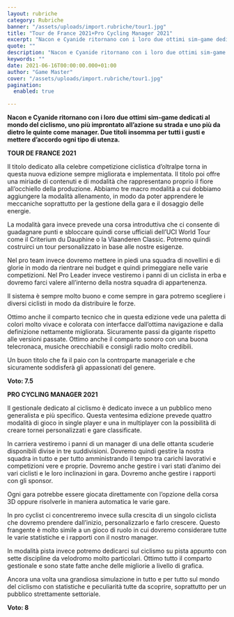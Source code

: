 ```yaml
---
layout: rubriche
category: Rubriche
banner: "/assets/uploads/import.rubriche/tour1.jpg"
title: "Tour de France 2021+Pro Cycling Manager 2021"
excerpt: "Nacon e Cyanide ritornano con i loro due ottimi sim-game dedicati al mondo del ciclismo, uno più improntato all’azione su strada e uno più da dietro le quinte come manager. Due titoli insomma per tutti i gusti e mettere d’accordo ogni tipo di utenza. TOUR DE FRANCE 2021 Il titolo dedicato alla celebre competizione ciclistica [&hellip"
quote: ""
description: "Nacon e Cyanide ritornano con i loro due ottimi sim-game dedicati al mondo del ciclismo, uno più improntato all’azione su strada e uno più da dietro le quinte come manager. Due titoli insomma per tutti i gusti e mettere d’accordo ogni tipo di utenza. TOUR DE FRANCE 2021 Il titolo dedicato alla celebre competizione ciclistica [&hellip"
keywords: ""
date: 2021-06-16T00:00:00.000+01:00
author: "Game Master"
cover: "/assets/uploads/import.rubriche/tour1.jpg"
pagination:
  enabled: true

---
```


**Nacon e Cyanide ritornano con i loro due ottimi sim-game dedicati al mondo del ciclismo, uno più improntato all’azione su strada e uno più da dietro le quinte come manager. Due titoli insomma per tutti i gusti e mettere d’accordo ogni tipo di utenza.**

**TOUR DE FRANCE 2021**

Il titolo dedicato alla celebre competizione ciclistica d’oltralpe torna in questa nuova edizione sempre migliorata e implementata. Il titolo poi offre una miriade di contenuti e di modalità che rappresentano proprio il fiore all’occhiello della produzione. Abbiamo tre macro modalità a cui dobbiamo aggiungere la modalità allenamento, in modo da poter apprendere le meccaniche soprattutto per la gestione della gara e il dosaggio delle energie.

La modalità gara invece prevede una corsa introduttiva che ci consente di guadagnare punti e sbloccare quindi corse ufficiali dell’UCI World Tour come il Criterium du Dauphine o la Vlaanderen Classic. Potremo quindi costruirci un tour personalizzato in base alle nostre esigenze.

Nel pro team invece dovremo mettere in piedi una squadra di novellini e di glorie in modo da rientrare nei budget e quindi primeggiare nelle varie competizioni. Nel Pro Leader invece vestiremo i panni di un ciclista in erba e dovremo farci valere all’interno della nostra squadra di appartenenza.

Il sistema è sempre molto buono e come sempre in gara potremo scegliere i diversi ciclisti in modo da distribuire le forze.

Ottimo anche il comparto tecnico che in questa edizione vede una paletta di colori molto vivace e colorata con interfacce dall’ottima navigazione e dalla definizione nettamente migliorata. Sicuramente passi da gigante rispetto alle versioni passate. Ottimo anche il comparto sonoro con una buona telecronaca, musiche orecchiabili e consigli radio molto credibili.

Un buon titolo che fa il paio con la controparte manageriale e che sicuramente soddisferà gli appassionati del genere.

**Voto: 7.5**

**PRO CYCLING MANAGER 2021**

Il gestionale dedicato al ciclismo è dedicato invece a un pubblico meno generalista e più specifico. Questa ventesima edizione prevede quattro modalità di gioco in single player e una in multiplayer con la possibilità di creare tornei personalizzati e gare classificate.

In carriera vestiremo i panni di un manager di una delle ottanta scuderie disponibili divise in tre suddivisioni. Dovremo quindi gestire la nostra squadra in tutto e per tutto amministrando il tempo tra carichi lavorativi e competizioni vere e proprie. Dovremo anche gestire i vari stati d’animo dei vari ciclisti e le loro inclinazioni in gara. Dovremo anche gestire i rapporti con gli sponsor.

Ogni gara potrebbe essere giocata direttamente con l’opzione della corsa 3D oppure risolverle in maniera automatica le varie gare.

In pro cyclist ci concentreremo invece sulla crescita di un singolo ciclista che dovremo prendere dall’inizio, personalizzarlo e farlo crescere. Questo frangente è molto simile a un gioco di ruolo in cui dovremo considerare tutte le varie statistiche e i rapporti con il nostro manager.

In modalità pista invece potremo dedicarci sul ciclismo su pista appunto con sette discipline da velodromo molto particolari. Ottimo tutto il comparto gestionale e sono state fatte anche delle migliorie a livello di grafica.

Ancora una volta una grandiosa simulazione in tutto e per tutto sul mondo del ciclismo con statistiche e peculiarità tutte da scoprire, soprattutto per un pubblico strettamente settoriale.

**Voto: 8**